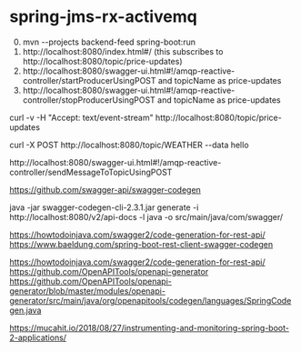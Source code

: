 # spring-jms-rx-activemq

0. mvn --projects backend-feed spring-boot:run
1. http://localhost:8080/index.html#/ (this subscribes to http://localhost:8080/topic/price-updates)
2. http://localhost:8080/swagger-ui.html#!/amqp-reactive-controller/startProducerUsingPOST and topicName as price-updates 
3. http://localhost:8080/swagger-ui.html#!/amqp-reactive-controller/stopProducerUsingPOST and topicName as price-updates 



curl -v -H "Accept: text/event-stream" http://localhost:8080/topic/price-updates

curl -X POST http://localhost:8080/topic/WEATHER --data hello

http://localhost:8080/swagger-ui.html#!/amqp-reactive-controller/sendMessageToTopicUsingPOST

https://github.com/swagger-api/swagger-codegen

java -jar swagger-codegen-cli-2.3.1.jar generate -i http://localhost:8080/v2/api-docs -l java -o src/main/java/com/swagger/


https://howtodoinjava.com/swagger2/code-generation-for-rest-api/
https://www.baeldung.com/spring-boot-rest-client-swagger-codegen

https://howtodoinjava.com/swagger2/code-generation-for-rest-api/
https://github.com/OpenAPITools/openapi-generator
https://github.com/OpenAPITools/openapi-generator/blob/master/modules/openapi-generator/src/main/java/org/openapitools/codegen/languages/SpringCodegen.java

https://mucahit.io/2018/08/27/instrumenting-and-monitoring-spring-boot-2-applications/
